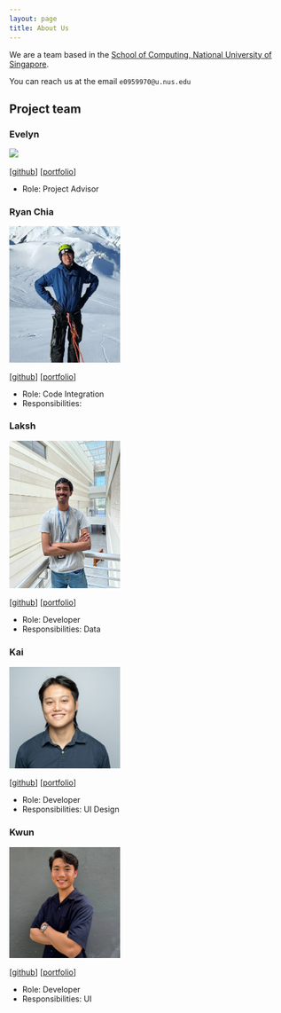```yaml
---
layout: page
title: About Us
---
```


We are a team based in the [School of Computing, National University of Singapore](http://www.comp.nus.edu.sg).

You can reach us at the email `e0959970@u.nus.edu`

## Project team

### Evelyn

<img src="images/evedaktyl.png" width="200px">

[[github](https://github.com/evedaktyl)]
[[portfolio](team/evedaktyl.md)]

* Role: Project Advisor

### Ryan Chia

<img src="images/chiaryan.png" width="200px">

[[github](http://github.com/chiaryan)]
[[portfolio](team/chiaryan.md)]


* Role: Code Integration
* Responsibilities: 

### Laksh

<img src="images/r-laksh.png" width="200px">

[[github](http://github.com/r-laksh)] 
[[portfolio](team/r-laksh.md)]

* Role: Developer
* Responsibilities: Data

### Kai

<img src="images/c-wenlong.png" width="200px">

[[github](http://github.com/c-wenlong)]
[[portfolio](team/c-wenlong.md)]

* Role: Developer
* Responsibilities: UI Design

### Kwun

<img src="images/kwuunnn.png" width="200px">

[[github](http://github.com/kwuunnn)]
[[portfolio](team/kwuunnn.md)]

* Role: Developer
* Responsibilities: UI
